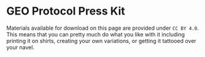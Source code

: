 # GEO Protocol Press Kit

 Materials available for download on this page are provided under `CC BY 4.0`. <br/> 
 This means that you can pretty much do what you like with it including printing it on shirts, 
 creating your own variations, or getting it tattooed over your navel.
